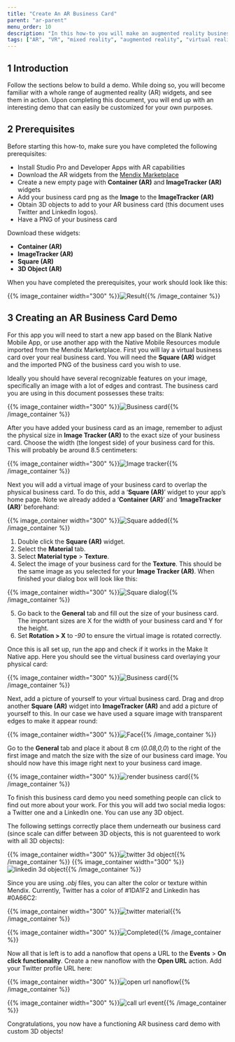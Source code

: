 ```yaml
---
title: "Create An AR Business Card"
parent: "ar-parent"
menu_order: 10
description: "In this how-to you will make an augmented reality business card app."
tags: ["AR", "VR", "mixed reality", "augmented reality", "virtual reality"]
---
```


## 1 Introduction

Follow the sections below to build a demo. While doing so, you will become familiar with a whole range of augmented reality (AR) widgets, and see them in action. Upon completing this document, you will end up with an interesting demo that can easily be customized for your own purposes. 

## 2 Prerequisites

Before starting this how-to, make sure you have completed the following prerequisites:

* Install Studio Pro and Developer Apps with AR capabilities
* Download the AR widgets from the [Mendix Marketplace](https://marketplace.mendix.com/link/component/117209)
* Create a new empty page with **Container (AR)** and **ImageTracker (AR)** widgets
* Add your business card png as the **Image** to the **ImageTracker (AR)**
* Obtain 3D objects to add to your AR business card (this document uses Twitter and LinkedIn logos).
* Have a PNG of your business card

Download these widgets:

* **Container (AR)**
* **ImageTracker (AR)**
* **Square (AR)**
* **3D Object (AR)**

When you have completed the prerequisites, your work should look like this:

{{% image_container width="300" %}}![Result](attachments/how-to-ar-business-card/BusinessCardRender.png){{% /image_container %}}

## 3 Creating an AR Business Card Demo

For this app you will need to start a new app based on the Blank Native Mobile App, or use another app with the Native Mobile Resources module imported from the Mendix Marketplace. First you will lay a virtual business card over your real business card. You will need the **Square (AR)** widget and the imported PNG of the business card you wish to use.

Ideally you should have several recognizable features on your image, specifically an image with a lot of edges and contrast. The business card you are using in this document possesses these traits:

{{% image_container width="300" %}}![Business card](attachments/how-to-ar-business-card/BusinessCard.png){{% /image_container %}}

After you have added your business card as an image, remember to adjust the physical size in **Image Tracker (AR)** to the exact size of your business card. Choose the width (the longest side) of your business card for this. This will probably be around 8.5 centimeters:

{{% image_container width="300" %}}![Image tracker](attachments/how-to-ar-business-card/imagetracker-dialogue.png){{% /image_container %}}

Next you will add a virtual image of your business card to overlap the physical business card. To do this, add a
‘**Square (AR)**’ widget to your app’s home page. Note we already added a ‘**Container (AR)**’ and ‘**ImageTracker
(AR)**’ beforehand:

{{% image_container width="300" %}}![Square added](attachments/how-to-ar-business-card/square-added.png){{% /image_container %}}

1. Double click the **Square (AR)** widget.
1. Select the **Material** tab.
1. Select **Material type** > **Texture**.
1. Select the image of your business card for the **Texture**. This should be the same image as you selected for your
   **Image Tracker (AR)**. When finished your dialog box will look like this:

{{% image_container width="300" %}}![Square dialog](attachments/how-to-ar-business-card/square-material-dialogue.png){{% /image_container %}}

5. Go back to the **General** tab and fill out the size of your business card. The important sizes are X for the width of
   your business card and Y for the height.
6. Set **Rotation > X** to *-90* to ensure the virtual image is rotated correctly.

Once this is all set up, run the app and check if it works in the Make It Native app. Here you should see the
virtual business card overlaying your physical card:

{{% image_container width="300" %}}![Business card](attachments/how-to-ar-business-card/render-only-businesscard.png){{% /image_container %}}

Next, add a picture of yourself to your virtual business card. Drag and drop another **Square (AR)** widget into
**ImageTracker (AR)** and add a picture of yourself to this. In our case we have used a square image with transparent
edges to make it appear round: 

{{% image_container width="300" %}}![Face](attachments/how-to-ar-business-card/Face.png){{% /image_container %}}

Go to the **General** tab and place it about 8 cm (*0.08,0,0*) to the right of the first image and match the size with the
size of our business card image. You should now have this image right next to your business card image.

{{% image_container width="300" %}}![render business card](attachments/how-to-ar-business-card/render-businesscard-face.png){{% /image_container %}}

To finish this business card demo you need something people can click to find out more about your work. For this you will
add two social media logos: a Twitter one and a LinkedIn one. You can use any 3D object. 

The following settings correctly place them underneath our business card (since scale can differ between 3D objects, this is not guarenteed to work with all 3D objects):

{{% image_container width="300" %}}![twitter 3d object](attachments/how-to-ar-business-card/twitter-3d-object.png){{% /image_container %}}
{{% image_container width="300" %}}![linkedin 3d object](attachments/how-to-ar-business-card/linkedin-3d-object.png){{% /image_container %}}

Since you are using *.obj* files, you can alter the color or texture within Mendix. Currently, Twitter has a color of #1DA1F2 and Linkedin has #0A66C2:

{{% image_container width="300" %}}![twitter material](attachments/how-to-ar-business-card/twitter-material-dialogue.png){{% /image_container %}}

{{% image_container width="300" %}}![Completed](attachments/how-to-ar-business-card/BusinessCardRender.png){{% /image_container %}}

Now all that is left is to add a nanoflow that opens a URL to the **Events** > **On click functionality**. Create a new
nanoflow with the **Open URL** action. Add your Twitter profile URL here:

{{% image_container width="300" %}}![open url nanoflow](attachments/how-to-ar-business-card/open-url-nanoflow.png){{% /image_container %}}

{{% image_container width="300" %}}![call url event](attachments/how-to-ar-business-card/call-url-event-dialogue.png){{% /image_container %}}

Congratulations, you now have a functioning AR business card demo with custom 3D objects!
